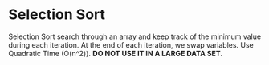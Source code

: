 # Selection Sort

Selection Sort search through an array and keep track of the minimum value during each iteration. At the end of each iteration, we swap variables. Use Quadratic Time (O(n^2)). **DO NOT USE IT IN A LARGE DATA SET.**
